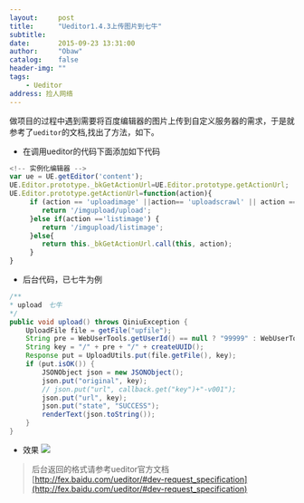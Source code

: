 ```yaml
---
layout:     post
title:      "Ueditor1.4.3上传图片到七牛"
subtitle:
date:       2015-09-23 13:31:00
author:     "Obaw"
catalog:    false
header-img: ""
tags:
    - Ueditor
address: 捡人网络
---
```

做项目的过程中遇到需要将百度编辑器的图片上传到自定义服务器的需求，于是就参考了`ueditor`的文档,找出了方法，如下。
* 在调用ueditor的代码下面添加如下代码
```js
<!-- 实例化编辑器 -->
var ue = UE.getEditor('content');
UE.Editor.prototype._bkGetActionUrl=UE.Editor.prototype.getActionUrl;
UE.Editor.prototype.getActionUrl=function(action){
     if (action == 'uploadimage' ||action== 'uploadscrawl' || action == 'uploadimage') {
        return '/imgupload/upload';
     }else if(action =='listimage') {
        return '/imgupload/listimage';
     }else{
        return this._bkGetActionUrl.call(this, action);
     }
}
```
* 后台代码，已七牛为例
```java
/**
* upload　七牛
*/
public void upload() throws QiniuException {
    UploadFile file = getFile("upfile");
    String pre = WebUserTools.getUserId() == null ? "99999" : WebUserTools.getUserId();
    String key = "/" + pre + "/" + createUUID();
    Response put = UploadUtils.put(file.getFile(), key);
    if (put.isOK()) {
        JSONObject json = new JSONObject();
        json.put("original", key);
        // json.put("url", callback.get("key")+"-v001");
        json.put("url", key);
        json.put("state", "SUCCESS");
        renderText(json.toString());
    }
}
```
* 效果
![](http://7xlbam.com2.z0.glb.qiniucdn.com/@/05ceb163566b45f986c56b751f7eda4e/1f4cb784adba444082c8ae38ea3ee8bf)

> 后台返回的格式请参考ueditor官方文档[http://fex.baidu.com/ueditor/#dev-request_specification](http://fex.baidu.com/ueditor/#dev-request_specification)